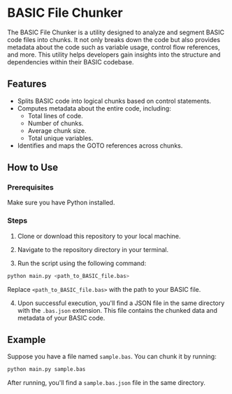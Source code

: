 # BASIC File Chunker

The BASIC File Chunker is a utility designed to analyze and segment BASIC code files into chunks. It not only breaks down the code but also provides metadata about the code such as variable usage, control flow references, and more. This utility helps developers gain insights into the structure and dependencies within their BASIC codebase.

## Features
- Splits BASIC code into logical chunks based on control statements.
- Computes metadata about the entire code, including:
  - Total lines of code.
  - Number of chunks.
  - Average chunk size.
  - Total unique variables.
- Identifies and maps the GOTO references across chunks.

## How to Use

### Prerequisites
Make sure you have Python installed.

### Steps

1. Clone or download this repository to your local machine.

2. Navigate to the repository directory in your terminal.

3. Run the script using the following command:

```bash
python main.py <path_to_BASIC_file.bas>
```

Replace `<path_to_BASIC_file.bas>` with the path to your BASIC file.

4. Upon successful execution, you'll find a JSON file in the same directory with the `.bas.json` extension. This file contains the chunked data and metadata of your BASIC code.

## Example

Suppose you have a file named `sample.bas`. You can chunk it by running:

```bash
python main.py sample.bas
```

After running, you'll find a `sample.bas.json` file in the same directory.
